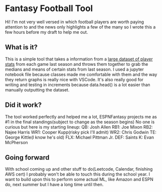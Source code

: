 # Fantasy Football Tool
Hi! I'm not very well versed in which football players are worth paying attention to and the news only highlights a few of the many so I wrote this a few hours before my draft to help me out.

## What is it?
This is a simple tool that takes a information from a [large dataset of player stats](https://www.reddit.com/r/fantasyfootball/comments/10el4v5/gigantic_2022_fantasy_stats_dataset_download/) from each game last season and throws them together to grab the medians and means of certain stats from last season.
I used a jupyter notebook file because classes made me comfortable with them and the way they return graphs is really nice with VSCode. It's also really good for writing and testing in increments because data.head() is a lot easier than manually outputting the dataset.

## Did it work?
The tool worked perfectly and helped me a lot, ESPNFantasy projects me as #1 in the final standings(subject to change as the season begins)
No one is curious but here is my starting lineup:
QB: Josh Allen
RB1: Joe Mixon
RB2: Najee Harris
WR1: Cooper Kupp(risky pick I'll admit)
WR2: Chris Godwin
TE: George Kittle(I know he's old)
FLX: Michael Pittman Jr.
DEF: Saints
K: Evan McPherson

## Going forward
With school coming up and other stuff to do(Leetcode, Calendar, finishing AWS cert) I probably won't be able to touch this during the school year. I want to build upon this to perform some actual ML, like Amazon and ESPN do, next summer but I have a long time until then.
